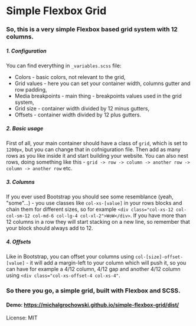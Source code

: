 # Simple Flexbox Grid

### So, this is a very simple Flexbox based grid system with 12 columns.

##### 1. Configuration

You can find everything in `_variables.scss` file:
- Colors - basic colors, not relevant to the grid,
- Grid values - here you can set your container width, columns gutter and row padding,
- Media breakpoints - main thing - breakpoints values used in the grid system,
- Grid size - container width divided by 12 minus gutters,
- Offsets - container width divided by 12 plus gutters.

##### 2. Basic usage

First of all, your main container should have a class of `grid`, which is set to `1200px`, but you can change that in cofniguration file. Then add as many rows as you like inside it and start building your website. You can also nest rows, doing something like this - `grid -> row -> column -> another row -> column -> another row` etc.

##### 3. Columns

If you ever used Bootstrap you should see some resemblance (yeah, "some"...) - you use classes like `col-xs-[value]` in your rows blocks and chain them for different sizes, so for example `<div class="col-xs-12 col-col-sm-12 col-md-6 col-lg-4 col-xl-2">WoW</div>`. If you have more than 12 columns in a row they will start stacking on a new line, so remember that your block should always add to 12.

##### 4. Offsets

Like in Bootstrap, you can offset your columns using `col-[size]-offset-[value]` - it will add a margin-left to your column which will push it, so you can have for example a 4/12 column, 4/12 gap and another 4/12 column using `<div class="col-xs-offset-4 col-xs-4"`.


### So there you go, a simple grid, built with Flexbox and SCSS.


#### Demo: https://michalgrochowski.github.io/simple-flexbox-grid/dist/

License: MIT
